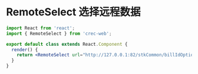 # RemoteSelect 选择远程数据

```jsx
import React from 'react';
import { RemoteSelect } from 'crec-web';

export default class extends React.Component {
  render() {
    return <RemoteSelect url="http://127.0.0.1:82/stkCommon/billIdOptions"></RemoteSelect>;
  }
}
```

<API src="index.d.ts"></API>
